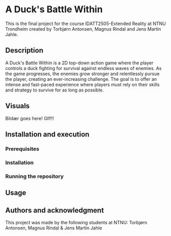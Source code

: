 # A Duck's Battle Within
This is the final project for the course IDATT2505-Extended Reality at NTNU Trondheim created by Torbjørn Antonsen, Magnus Rindal and Jens Martin Jahle.

## Description
A Duck's Battle Within is a 2D top-down action game where 
the player controls a duck fighting for survival against endless waves of enemies. As the game progresses,
the enemies grow stronger and relentlessly pursue the player, creating an ever-increasing challenge. 
The goal is to offer an intense and fast-paced experience where players must rely on their skills and strategy to survive for as long as possible.

## Visuals
Bildær goes here! GIf!!!

## Installation and execution
### Prerequisites
### Installation
### Running the repository


## Usage


## Authors and acknowledgment

This project was made by the following students at NTNU:
Torbjørn Antonsen,
Magnus Rindal &
Jens Martin Jahle
